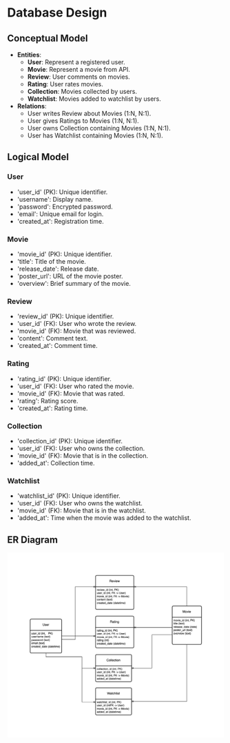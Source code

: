 # Database Design

## Conceptual Model
- **Entities**:
    - **User**: Represent a registered user.
    - **Movie**: Represent a movie from API.
    - **Review**: User comments on movies.
    - **Rating**: User rates movies.
    - **Collection**: Movies collected by users.
    - **Watchlist**: Movies added to watchlist by users.
- **Relations**:
    - User writes Review about Movies (1:N, N:1).
    - User gives Ratings to Movies (1:N, N:1).
    - User owns Collection containing Movies (1:N, N:1).
    - User has Watchlist containing Movies (1:N, N:1).

## Logical Model
### User
- 'user_id' (PK): Unique identifier.
- 'username': Display name.
- 'password': Encrypted password.
- 'email': Unique email for login.
- 'created_at': Registration time.

### Movie
- 'movie_id' (PK): Unique identifier.
- 'title': Title of the movie.
- 'release_date': Release date.
- 'poster_url': URL of the movie poster.
- 'overview': Brief summary of the movie.

### Review
- 'review_id' (PK): Unique identifier.
- 'user_id' (FK): User who wrote the review.
- 'movie_id' (FK): Movie that was reviewed.
- 'content': Comment text.
- 'created_at': Comment time.

### Rating
- 'rating_id' (PK): Unique identifier.
- 'user_id' (FK): User who rated the movie.
- 'movie_id' (FK): Movie that was rated.
- 'rating': Rating score.
- 'created_at': Rating time.

### Collection
- 'collection_id' (PK): Unique identifier.
- 'user_id' (FK): User who owns the collection.
- 'movie_id' (FK): Movie that is in the collection.
- 'added_at': Collection time.

### Watchlist
- 'watchlist_id' (PK): Unique identifier.
- 'user_id' (FK): User who owns the watchlist.
- 'movie_id' (FK): Movie that is in the watchlist.
- 'added_at': Time when the movie was added to the watchlist.   

## ER Diagram
![ER Diagram](er_diagram.png)

